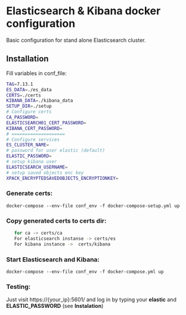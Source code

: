 # Elasticsearch & Kibana docker configuration
Basic configuration for stand alone Elasticsearch cluster.


## Installation

Fill variables in conf_file:

```sh
TAG=7.13.1
ES_DATA=./es_data
CERTS=./certs
KIBANA_DATA=./kibana_data
SETUP_DIR=./setup
# Configure certs
CA_PASSWORD=
ELASTICSEARCH01_CERT_PASSWORD=
KIBANA_CERT_PASSWORD=
# ====================
# Configure services
ES_CLUSTER_NAME=
# password for user elastic (default)
ELASTIC_PASSWORD=
# setup kibana user
ELASTICSEARCH_USERNAME=
# setup saved objects enc key
XPACK_ENCRYPTEDSAVEDOBJECTS_ENCRYPTIONKEY= 
```
### Generate certs:
``` 
docker-compose --env-file conf_env -f docker-compose-setup.yml up
```
### Copy generated certs to certs dir:
```sh
   for ca -> certs/ca
   For elasticsearch instanse -> certs/es
   For kibana instance ->  certs/kibana
```
### Start Elasticsearch and Kibana:
```
docker-compose --env-file conf_env -f docker-compose.yml up
```
### Testing:

 Just visit https://{your_ip}:5601/ and log in by typing your **elastic**  and **ELASTIC_PASSWORD** (see **Instalation**)
 
 
 




